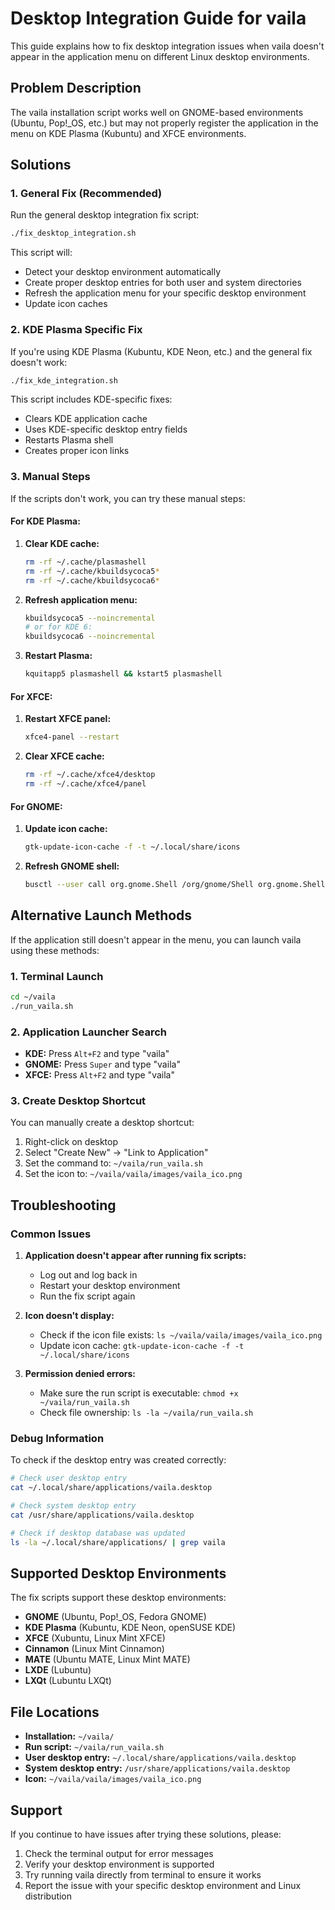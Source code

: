 # Desktop Integration Guide for vaila

This guide explains how to fix desktop integration issues when vaila doesn't appear in the application menu on different Linux desktop environments.

## Problem Description

The vaila installation script works well on GNOME-based environments (Ubuntu, Pop!_OS, etc.) but may not properly register the application in the menu on KDE Plasma (Kubuntu) and XFCE environments.

## Solutions

### 1. General Fix (Recommended)

Run the general desktop integration fix script:

```bash
./fix_desktop_integration.sh
```

This script will:
- Detect your desktop environment automatically
- Create proper desktop entries for both user and system directories
- Refresh the application menu for your specific desktop environment
- Update icon caches

### 2. KDE Plasma Specific Fix

If you're using KDE Plasma (Kubuntu, KDE Neon, etc.) and the general fix doesn't work:

```bash
./fix_kde_integration.sh
```

This script includes KDE-specific fixes:
- Clears KDE application cache
- Uses KDE-specific desktop entry fields
- Restarts Plasma shell
- Creates proper icon links

### 3. Manual Steps

If the scripts don't work, you can try these manual steps:

#### For KDE Plasma:

1. **Clear KDE cache:**
   ```bash
   rm -rf ~/.cache/plasmashell
   rm -rf ~/.cache/kbuildsycoca5*
   rm -rf ~/.cache/kbuildsycoca6*
   ```

2. **Refresh application menu:**
   ```bash
   kbuildsycoca5 --noincremental
   # or for KDE 6:
   kbuildsycoca6 --noincremental
   ```

3. **Restart Plasma:**
   ```bash
   kquitapp5 plasmashell && kstart5 plasmashell
   ```

#### For XFCE:

1. **Restart XFCE panel:**
   ```bash
   xfce4-panel --restart
   ```

2. **Clear XFCE cache:**
   ```bash
   rm -rf ~/.cache/xfce4/desktop
   rm -rf ~/.cache/xfce4/panel
   ```

#### For GNOME:

1. **Update icon cache:**
   ```bash
   gtk-update-icon-cache -f -t ~/.local/share/icons
   ```

2. **Refresh GNOME shell:**
   ```bash
   busctl --user call org.gnome.Shell /org/gnome/Shell org.gnome.Shell Eval s 'Meta.restart("Restarting…")'
   ```

## Alternative Launch Methods

If the application still doesn't appear in the menu, you can launch vaila using these methods:

### 1. Terminal Launch

```bash
cd ~/vaila
./run_vaila.sh
```

### 2. Application Launcher Search

- **KDE:** Press `Alt+F2` and type "vaila"
- **GNOME:** Press `Super` and type "vaila"
- **XFCE:** Press `Alt+F2` and type "vaila"

### 3. Create Desktop Shortcut

You can manually create a desktop shortcut:

1. Right-click on desktop
2. Select "Create New" → "Link to Application"
3. Set the command to: `~/vaila/run_vaila.sh`
4. Set the icon to: `~/vaila/vaila/images/vaila_ico.png`

## Troubleshooting

### Common Issues

1. **Application doesn't appear after running fix scripts:**
   - Log out and log back in
   - Restart your desktop environment
   - Run the fix script again

2. **Icon doesn't display:**
   - Check if the icon file exists: `ls ~/vaila/vaila/images/vaila_ico.png`
   - Update icon cache: `gtk-update-icon-cache -f -t ~/.local/share/icons`

3. **Permission denied errors:**
   - Make sure the run script is executable: `chmod +x ~/vaila/run_vaila.sh`
   - Check file ownership: `ls -la ~/vaila/run_vaila.sh`

### Debug Information

To check if the desktop entry was created correctly:

```bash
# Check user desktop entry
cat ~/.local/share/applications/vaila.desktop

# Check system desktop entry
cat /usr/share/applications/vaila.desktop

# Check if desktop database was updated
ls -la ~/.local/share/applications/ | grep vaila
```

## Supported Desktop Environments

The fix scripts support these desktop environments:

- **GNOME** (Ubuntu, Pop!_OS, Fedora GNOME)
- **KDE Plasma** (Kubuntu, KDE Neon, openSUSE KDE)
- **XFCE** (Xubuntu, Linux Mint XFCE)
- **Cinnamon** (Linux Mint Cinnamon)
- **MATE** (Ubuntu MATE, Linux Mint MATE)
- **LXDE** (Lubuntu)
- **LXQt** (Lubuntu LXQt)

## File Locations

- **Installation:** `~/vaila/`
- **Run script:** `~/vaila/run_vaila.sh`
- **User desktop entry:** `~/.local/share/applications/vaila.desktop`
- **System desktop entry:** `/usr/share/applications/vaila.desktop`
- **Icon:** `~/vaila/vaila/images/vaila_ico.png`

## Support

If you continue to have issues after trying these solutions, please:

1. Check the terminal output for error messages
2. Verify your desktop environment is supported
3. Try running vaila directly from terminal to ensure it works
4. Report the issue with your specific desktop environment and Linux distribution
